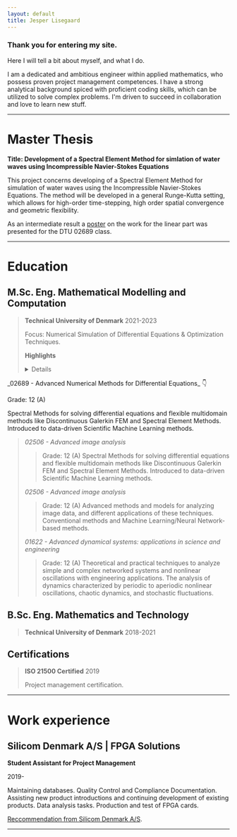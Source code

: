 ```yaml
---
layout: default
title: Jesper Lisegaard
---
```



### Thank you for entering my site. 

Here I will tell a bit about myself, and what I do. 

I am a dedicated and ambitious engineer within applied mathematics, who possess proven project management competences. I have a strong analytical background spiced with proficient coding skills, which can be utilized to solve complex problems. I'm driven to succeed in collaboration and love to learn new stuff. 

* * *

# Master Thesis

**Title: Development of a Spectral Element Method for simlation of water waves using Incompressible Navier-Stokes Equations**

This project concerns developing of a Spectral Element Method for simulation of water waves using the Incompressible Navier-Stokes Equations. The method will be developed in a general Runge-Kutta setting, which allows for high-order time-stepping, high order spatial convergence and geometric flexibility. 

As an intermediate result a [poster](./NSE_Poster_linear.html) on the work for the linear part was presented for the DTU 02689 class. 

* * *

# Education

## <a>M.Sc. Eng. Mathematical Modelling and Computation<a>

> **Technical University of Denmark**
> 2021-2023
> 
> Focus: Numerical Simulation of Differential Equations & Optimization Techniques.
> 
> **Highlights**
> <details>
  <summary>
    _02689 - Advanced Numerical Methods for Differential Equations_
    <span class="icon">👇</span>
  </summary>
  <p>
  Grade: 12 (A)
  
  Spectral Methods for solving differential equations and flexible multidomain methods like Discontinuous Galerkin FEM and Spectral Element Methods. Introduced to data-driven Scientific Machine Learning methods. 
  </p>
</details>

>  _02506 - Advanced image analysis_
> > Grade: 12 (A)
> > Spectral Methods for solving differential equations and flexible multidomain methods like Discontinuous Galerkin FEM and Spectral Element Methods. Introduced to data-driven Scientific Machine Learning methods. 
> 
>  _02506 - Advanced image analysis_
> > Grade: 12 (A)
> > Advanced methods and models for analyzing image data, and different applications of these techniques. Conventional methods and Machine Learning/Neural Network-based methods. 
> 
>  _01622 - Advanced dynamical systems: applications in science and engineering_
> > Grade: 12 (A)
> > Theoretical and practical techniques to analyze simple and complex networked systems and nonlinear oscillations with engineering applications.  The analysis of dynamics characterized by periodic to aperiodic nonlinear oscillations, chaotic dynamics, and stochastic fluctuations.
>  




## <a>B.Sc. Eng. Mathematics and Technology<a>

> **Technical University of Denmark**
> 2018-2021

## <a>Certifications <a>

> **ISO 21500 Certified**
> 2019
> 
> Project management certification.

* * *

# Work experience

## <a>Silicom Denmark A/S | FPGA Solutions<a>

**Student Assistant for Project Management**

2019-

Maintaining databases. Quality Control and Compliance Documentation. Assisting new product introductions and continuing development of existing products. Data analysis tasks. Production and test of FPGA cards.

[Reccommendation from Silicom Denmark A/S](./Silicom.html).
* * *



<!---
Text can be **bold**, _italic_, or ~~strikethrough~~.

[Link to another page](./another-page.html).

There should be whitespace between paragraphs.

There should be whitespace between paragraphs. We recommend including a README, or a file with information about your project.

# Header 1

This is a normal paragraph following a header. GitHub is a code hosting platform for version control and collaboration. It lets you and others work together on projects from anywhere.

## Header 2

> This is a blockquote following a header.
>
> When something is important enough, you do it even if the odds are not in your favor.

### Header 3

```js
// Javascript code with syntax highlighting.
var fun = function lang(l) {
  dateformat.i18n = require('./lang/' + l)
  return true;
}
```

```ruby
# Ruby code with syntax highlighting
GitHubPages::Dependencies.gems.each do |gem, version|
  s.add_dependency(gem, "= #{version}")
end
```

#### Header 4

*   This is an unordered list following a header.
*   This is an unordered list following a header.
*   This is an unordered list following a header.

##### Header 5

1.  This is an ordered list following a header.
2.  This is an ordered list following a header.
3.  This is an ordered list following a header.

###### Header 6

| head1        | head two          | three |
|:-------------|:------------------|:------|
| ok           | good swedish fish | nice  |
| out of stock | good and plenty   | nice  |
| ok           | good `oreos`      | hmm   |
| ok           | good `zoute` drop | yumm  |

### There's a horizontal rule below this.

* * *

### Here is an unordered list:

*   Item foo
*   Item bar
*   Item baz
*   Item zip

### And an ordered list:

1.  Item one
1.  Item two
1.  Item three
1.  Item four

### And a nested list:

- level 1 item
  - level 2 item
  - level 2 item
    - level 3 item
    - level 3 item
- level 1 item
  - level 2 item
  - level 2 item
  - level 2 item
- level 1 item
  - level 2 item
  - level 2 item
- level 1 item

### Small image

![Octocat](https://github.githubassets.com/images/icons/emoji/octocat.png)

### Large image

![Branching](https://guides.github.com/activities/hello-world/branching.png)


### Definition lists can be used with HTML syntax.

<dl>
<dt>Name</dt>
<dd>Godzilla</dd>
<dt>Born</dt>
<dd>1952</dd>
<dt>Birthplace</dt>
<dd>Japan</dd>
<dt>Color</dt>
<dd>Green</dd>
</dl>

```
Long, single-line code blocks should not wrap. They should horizontally scroll if they are too long. This line should be long enough to demonstrate this.
```

```
The final element.
```
--->

